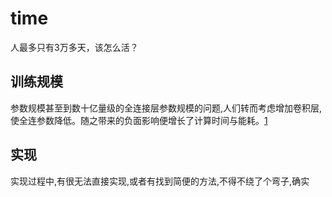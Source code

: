 # time

人最多只有3万多天，该怎么活？

## 训练规模

参数规模甚至到数十亿量级的全连接层参数规模的问题,人们转而考虑增加卷积层,使全连参数降低。随之带来的负面影响便增长了计算时间与能耗。[1]

## 实现

实现过程中,有很无法直接实现,或者有找到简便的方法,不得不绕了个弯子,确实



[1]: https://www.paperweekly.site/papers/notes/371
